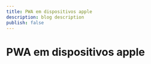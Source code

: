 ```yaml
---
title: PWA em dispositivos apple
description: blog description
publish: false
---
```


# PWA em dispositivos apple
